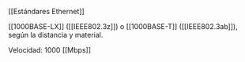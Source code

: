 [[Estándares Ethernet]]

[[1000BASE-LX]] ([[IEEE802.3z]]) o [[1000BASE-T]] ([[IEEE802.3ab]]), según la distancia y material.

Velocidad: 1000 [[Mbps]]

